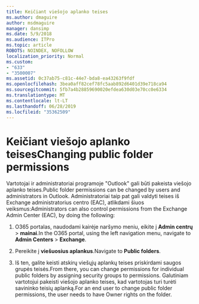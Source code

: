 ```yaml
---
title: Keičiant viešojo aplanko teises
ms.author: dmaguire
author: msdmaguire
manager: dansimp
ms.date: 5/9/2018
ms.audience: ITPro
ms.topic: article
ROBOTS: NOINDEX, NOFOLLOW
localization_priority: Normal
ms.custom:
- "633"
- "3500007"
ms.assetid: 0c37ab75-c81c-44e7-bda8-ea43263f9fdf
ms.openlocfilehash: 3bea0aff82cef78fc5aab892d6401d39e718ca94
ms.sourcegitcommit: 5fb7a4b28859690020efdea630d03e70cc0e6334
ms.translationtype: MT
ms.contentlocale: lt-LT
ms.lasthandoff: 06/28/2019
ms.locfileid: "35362509"
---
```

# <a name="changing-public-folder-permissions"></a><span data-ttu-id="c76cf-102">Keičiant viešojo aplanko teises</span><span class="sxs-lookup"><span data-stu-id="c76cf-102">Changing public folder permissions</span></span>

<span data-ttu-id="c76cf-103">Vartotojai ir administratoriai programoje "Outlook" gali būti pakeista viešojo aplanko teises.</span><span class="sxs-lookup"><span data-stu-id="c76cf-103">Public folder permissions can be changed by users and administrators in Outlook.</span></span> <span data-ttu-id="c76cf-104">Administratoriai taip pat gali valdyti teises iš Exchange administratorius centro (EAC), atlikdami šiuos veiksmus:</span><span class="sxs-lookup"><span data-stu-id="c76cf-104">Administrators can also control permissions from the Exchange Admin Center (EAC), by doing the following:</span></span>
  
1. <span data-ttu-id="c76cf-105">O365 portalas, naudodami kairėje naršymo meniu, eikite į **Admin centrų** \> **mainai**.</span><span class="sxs-lookup"><span data-stu-id="c76cf-105">In the O365 portal, using the left navigation menu, navigate to **Admin Centers** \> **Exchange**.</span></span>

2. <span data-ttu-id="c76cf-106">Pereikite į **viešuosius aplankus**.</span><span class="sxs-lookup"><span data-stu-id="c76cf-106">Navigate to **Public folders**.</span></span>

3. <span data-ttu-id="c76cf-107">Iš ten, galite keisti atskirų viešųjų aplankų teises priskirdami saugos grupės teisės.</span><span class="sxs-lookup"><span data-stu-id="c76cf-107">From there, you can change permissions for individual public folders by assigning security groups to permissions.</span></span> <span data-ttu-id="c76cf-108">Galutiniam vartotojui pakeisti viešojo aplanko teises, kad vartotojas turi turėti savininko teisių aplanką.</span><span class="sxs-lookup"><span data-stu-id="c76cf-108">For an end user to change public folder permissions, the user needs to have Owner rights on the folder.</span></span>
